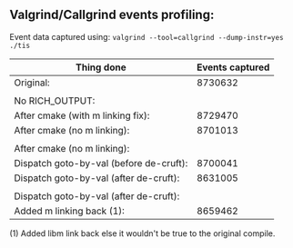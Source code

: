 Valgrind/Callgrind events profiling:
------------------------------------

Event data captured using: `valgrind --tool=callgrind --dump-instr=yes ./tis`

Thing done                                |Events captured
------------------------------------------|----------------
Original:                                 |8730632
                                          |
No RICH_OUTPUT:                           |
  After cmake (with m linking fix):       |8729470
  After cmake (no m linking):             |8701013
                                          |
After cmake (no m linking):               |
  Dispatch goto-by-val (before de-cruft): |8700041
  Dispatch goto-by-val (after de-cruft):  |8631005
                                          |
Dispatch goto-by-val (after de-cruft):    |
  Added m linking back (1):               |8659462


(1) Added libm link back else it wouldn't be true to the original compile.
